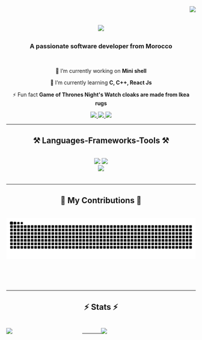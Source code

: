 <img align="right" src="https://visitor-badge.laobi.icu/badge?page_id=ayoub-essarghini.ayoub-essarghini" />

<h1 align="center">
    <img src="https://readme-typing-svg.herokuapp.com/?font=Righteous&size=35&center=true&vCenter=true&width=500&height=70&duration=4000&lines=Hi+There!+👋;+I'm+Ayoub+Es+sarghini!;" />
</h1>

<h3 align="center">A passionate software developer from Morocco </h3>

<br/>

<div align="center">
 
 🔭 I’m currently working on **Mini shell**
 
 🌱 I’m currently learning **C, C++, React Js**

⚡ Fun fact **Game of Thrones Night's Watch cloaks are made from Ikea rugs**

 </div>
 
<div align="center"> 
  <a href="mailto:ayoubes9922@gmail.com">
    <img src="https://img.shields.io/badge/Gmail-333333?style=for-the-badge&logo=gmail&logoColor=red" />
  </a>
  <a href="https://www.linkedin.com/in/ayoub-es-sarghini-839973212" target="_blank">
    <img src="https://img.shields.io/badge/LinkedIn-0077B5?style=for-the-badge&logo=linkedin&logoColor=white" target="_blank" />
  </a>
  <a href="https://ayoub-es-sarghini.netlify.app/" target="_blank">
     <img src="https://img.shields.io/badge/Portfolio-FF5722?style=for-the-badge&logo=todoist&logoColor=white" target="_blank" /> <!-- sqlite, safari, google-chrome are other good icon options -->
  </a>
</div>

 <hr/>
 
<h2 align="center">⚒️ Languages-Frameworks-Tools ⚒️</h2>
<br/>
<div align="center">
    <img src="https://skillicons.dev/icons?i=react,jquery,bootstrap,html,css,vscode,github,figma,tailwind,git" />
    <img src="https://skillicons.dev/icons?i=c,vim,laravel,php,postman,linux,javascript,firebase,c,java,kotlin,androidstudio,gradle,mysql,sqlite" /><br>
    <img src="https://skillicons.dev/icons?i=ai,ps,pr,au" /><br>
</div>

<br/>
<hr/>

<div align="center">
  <h2>🐍 My Contributions 🐍</h2>
  <br>
  <img alt="snake eating my contributions" src="https://raw.githubusercontent.com/ayoub-essarghini/ayoub-essarghini/output/github-contribution-grid-snake.svg" />
  
  <br/><br/><br/>
</div>

<hr/>

<h2 align="center">⚡ Stats ⚡</h2>
<br>
<div align=center>
    <img align="right" width="50%" src="https://streak-stats.demolab.com?user=ayoub-essarghini&theme=default"/>
    <img align="left" width="40%" src="https://github-readme-stats.vercel.app/api/top-langs/?username=ayoub-essarghini&theme=default&layout=compact"/>
</div>

<hr/>

